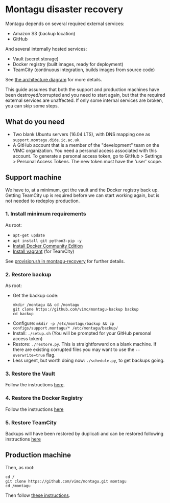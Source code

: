 # Montagu disaster recovery
Montagu depends on several required external services:

* Amazon S3 (backup location)
* GitHub

And several internally hosted services:

* Vault (secret storage)
* Docker registry (built images, ready for deployment)
* TeamCity (continuous integration, builds images from source code)

See [the architecture diagram](diagrams/VIMC%20Architecture.png) for more 
details.

This guide assumes that both the support and production machines have been
destroyed/corrupted and you need to start again, but that the required external
services are unaffected. If only some internal services are broken, you can
skip some steps.

## What do you need
* Two blank Ubuntu servers (16.04 LTS), with DNS mapping one as 
  `support.montagu.dide.ic.ac.uk`.
* A GitHub account that is a member of the "development" team on the VIMC 
  organization. You need a personal access associated with this account. To 
  generate a personal access token, go to GitHub > Settings > Personal Access 
  Tokens. The new token must have the 'user' scope.

## Support machine 

We have to, at a minimum, get the vault and the Docker registry back up. Getting TeamCity up is required before we can start working again, but is not needed to redeploy production.

### 1. Install minimum requirements

As root:

* `apt-get update`
* `apt install git python3-pip -y`
* [Install Docker Community Edition](https://docs.docker.com/engine/installation/)
* [Install vagrant](https://www.vagrantup.com/downloads.html) (for TeamCity)

See [provision.sh in montagu-recovery](https://github.com/vimc/montagu-recovery/blob/master/provision.sh) for further details.

### 2. Restore backup

As root:

* Get the backup code:
  ```
  mkdir /montagu && cd /montagu
  git clone https://github.com/vimc/montagu-backup backup
  cd backup
  ```
* Configure: `mkdir -p /etc/montagu/backup && cp configs/support.montagu/* /etc/montagu/backup/`
* Install: `./setup.sh` (You will be prompted for your GitHub personal access
  token)
* Restore: `./restore.py`. This is straightforward on a blank machine. If there
  are existing corrupted files you may want to use the `--overwrite=true` flag.
* Less urgent, but worth doing now: `./schedule.py`, to get backups going.

### 3. Restore the Vault

Follow the instructions [here](https://github.com/vimc/montagu-vault/blob/master/README.md#restarting-the-vault).

### 4. Restore the Docker Registry

Follow the instructions [here](https://github.com/vimc/montagu-registry#deployment)

### 5. Restore TeamCity

Backups will have been restored by duplicati and can be restored following instructions [here](https://github.com/vimc/montagu-ci#recovery-from-backup)

## Production machine

Then, as root:
```
cd /
git clone https://github.com/vimc/montagu.git montagu
cd /montagu
```

Then follow [these instructions](https://github.com/vimc/montagu/blob/master/README.md).
